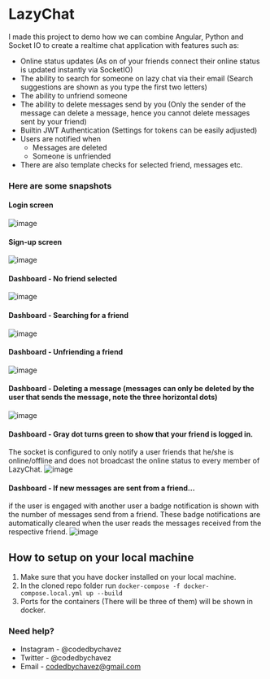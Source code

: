 # LazyChat
I made this project to demo how we can combine Angular, Python and Socket IO to create a realtime chat application with features such as:

- Online status updates (As on of your friends connect their online status is updated instantly via SocketIO)
- The ability to search for someone on lazy chat via their email (Search suggestions are shown as you type the first two letters)
- The ability to unfriend someone
- The ability to delete messages send by you (Only the sender of the message can delete a message, hence you cannot delete messages sent by your friend)
- Builtin JWT Authentication (Settings for tokens can be easily adjusted)
- Users are notified when
  - Messages are deleted
  - Someone is unfriended
- There are also template checks for selected friend, messages etc.

### Here are some snapshots

#### Login screen
![image](https://user-images.githubusercontent.com/74829200/135458484-6e779f47-8ea4-465c-ba4e-c04ef7710f85.png)

#### Sign-up screen
![image](https://user-images.githubusercontent.com/74829200/135458719-fffc6fe9-8c95-4e4e-af29-3d92a67a100b.png)

#### Dashboard - No friend selected
![image](https://user-images.githubusercontent.com/74829200/135458949-199fc318-ed72-44c9-a0fb-792009e9a189.png)

#### Dashboard - Searching for a friend
![image](https://user-images.githubusercontent.com/74829200/135459279-b20018f9-046c-48b0-9ea9-69a0d400d9e0.png)

#### Dashboard - Unfriending a friend
![image](https://user-images.githubusercontent.com/74829200/135459522-02c1691a-0ff4-43dc-8554-3c9eb853a9cc.png)

#### Dashboard - Deleting a message (messages can only be deleted by the user that sends the message, note the three horizontal dots)
![image](https://user-images.githubusercontent.com/74829200/135459862-abb47e2e-9ef5-4238-81c1-314965cb3949.png)

#### Dashboard - Gray dot turns green to show that your friend is logged in.
The socket is configured to only notify a user friends that he/she is online/offline and does not broadcast the online status to every member of LazyChat.
![image](https://user-images.githubusercontent.com/74829200/135460921-0b9b67e9-7c6a-4763-a793-c80da142c392.png)

#### Dashboard - If new messages are sent from a friend...
if the user is engaged with another user a badge notification is shown with the number of messages send from a friend. These badge notifications are automatically cleared when the user reads the messages received from the respective friend.
![image](https://user-images.githubusercontent.com/74829200/135461914-7a6f3f42-66f4-4fd8-8bd5-e3c408d3be9d.png)


## How to setup on your local machine
1. Make sure that you have docker installed on your local machine.
2. In the cloned repo folder run `docker-compose -f docker-compose.local.yml up --build`
3. Ports for the containers (There will be three of them) will be shown in docker.

### Need help?
* Instagram - @codedbychavez
* Twitter - @codedbychavez
* Email - codedbychavez@gmail.com


